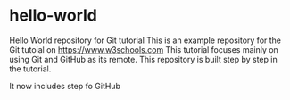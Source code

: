 # hello-world
Hello World repository for Git tutorial
This is an example repository for the Git tutoial on https://www.w3schools.com
This tutorial focuses mainly on using Git and GitHub as its remote.
This repository is built step by step in the tutorial.

It now includes step fo GitHub
